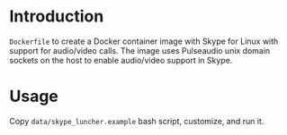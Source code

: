 # Introduction

`Dockerfile` to create a Docker container image with Skype for Linux with support for audio/video calls.
The image uses Pulseaudio unix domain sockets on the host to enable audio/video support in Skype.

# Usage

Copy `data/skype_luncher.example` bash script, customize, and run it.
